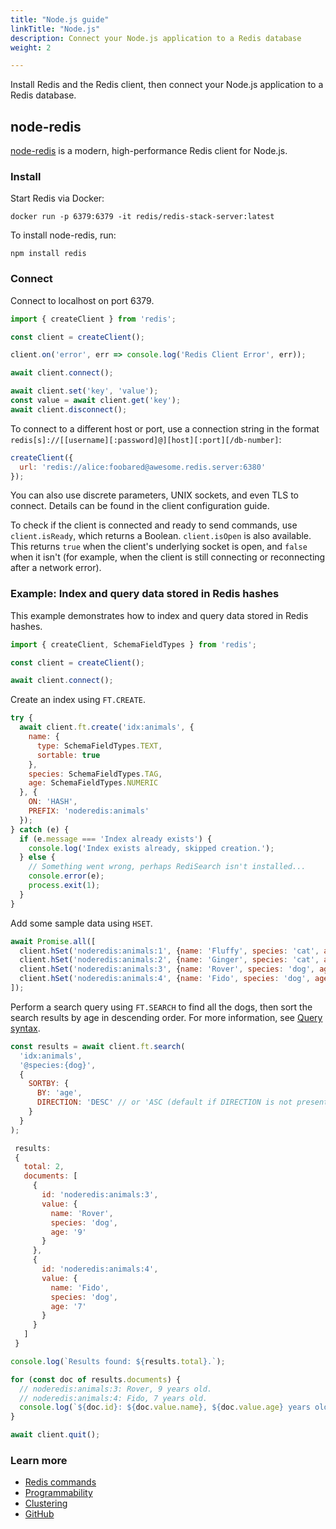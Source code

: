 ```yaml
---
title: "Node.js guide"
linkTitle: "Node.js"
description: Connect your Node.js application to a Redis database
weight: 2

---
```


Install Redis and the Redis client, then connect your Node.js application to a Redis database. 

## node-redis

[node-redis](https://github.com/redis/node-redis) is a modern, high-performance Redis client for Node.js.

### Install

Start Redis via Docker:

```
docker run -p 6379:6379 -it redis/redis-stack-server:latest
```

To install node-redis, run:

```
npm install redis
```

### Connect

Connect to localhost on port 6379. 

```js
import { createClient } from 'redis';

const client = createClient();

client.on('error', err => console.log('Redis Client Error', err));

await client.connect();

await client.set('key', 'value');
const value = await client.get('key');
await client.disconnect();
```

To connect to a different host or port, use a connection string in the format `redis[s]://[[username][:password]@][host][:port][/db-number]`:

```js
createClient({
  url: 'redis://alice:foobared@awesome.redis.server:6380'
});
```
You can also use discrete parameters, UNIX sockets, and even TLS to connect. Details can be found in the client configuration guide.

To check if the client is connected and ready to send commands, use `client.isReady`, which returns a Boolean. `client.isOpen` is also available. This returns `true` when the client's underlying socket is open, and `false` when it isn't (for example, when the client is still connecting or reconnecting after a network error).

### Example: Index and query data stored in Redis hashes

This example demonstrates how to index and query data stored in Redis hashes. 

```js
import { createClient, SchemaFieldTypes } from 'redis';

const client = createClient();

await client.connect();
```

Create an index using `FT.CREATE`.

```js
try {
  await client.ft.create('idx:animals', {
    name: {
      type: SchemaFieldTypes.TEXT,
      sortable: true
    },
    species: SchemaFieldTypes.TAG,
    age: SchemaFieldTypes.NUMERIC
  }, {
    ON: 'HASH',
    PREFIX: 'noderedis:animals'
  });
} catch (e) {
  if (e.message === 'Index already exists') {
    console.log('Index exists already, skipped creation.');
  } else {
    // Something went wrong, perhaps RediSearch isn't installed...
    console.error(e);
    process.exit(1);
  }
}
```

Add some sample data using `HSET`.

```js
await Promise.all([
  client.hSet('noderedis:animals:1', {name: 'Fluffy', species: 'cat', age: 3}),
  client.hSet('noderedis:animals:2', {name: 'Ginger', species: 'cat', age: 4}),
  client.hSet('noderedis:animals:3', {name: 'Rover', species: 'dog', age: 9}),
  client.hSet('noderedis:animals:4', {name: 'Fido', species: 'dog', age: 7})
]);
```

Perform a search query using `FT.SEARCH` to find all the dogs, then sort the search results by age in descending order. For more information, see [Query syntax](https://redis.io/docs/stack/search/reference/query_syntax/).

```js
const results = await client.ft.search(
  'idx:animals', 
  '@species:{dog}',
  {
    SORTBY: {
      BY: 'age',
      DIRECTION: 'DESC' // or 'ASC (default if DIRECTION is not present)
    }
  }
);

 results:
 {
   total: 2,
   documents: [
     { 
       id: 'noderedis:animals:3',
       value: {
         name: 'Rover',
         species: 'dog',
         age: '9'
       }
     },
     {
       id: 'noderedis:animals:4',
       value: {
         name: 'Fido',
         species: 'dog',
         age: '7'
       }
     }
   ]
 }

console.log(`Results found: ${results.total}.`);

for (const doc of results.documents) {
  // noderedis:animals:3: Rover, 9 years old.
  // noderedis:animals:4: Fido, 7 years old.
  console.log(`${doc.id}: ${doc.value.name}, ${doc.value.age} years old.`);
}

await client.quit();
```

### Learn more

* [Redis commands](https://redis.js.org/#node-redis-usage-redis-commands)
* [Programmability](https://redis.js.org/#node-redis-usage-programmability)
* [Clustering](https://redis.js.org/#node-redis-usage-clustering)
* [GitHub](https://github.com/redis/node-redis)
 
